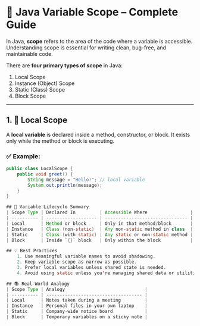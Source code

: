 # 📘 Java Variable Scope – Complete Guide

In Java, **scope** refers to the area of the code where a variable is accessible. Understanding scope is essential for writing clean, bug-free, and maintainable code.

There are **four primary types of scope** in Java:

1. Local Scope
2. Instance (Object) Scope
3. Static (Class) Scope
4. Block Scope

---

## 1. 🔄 Local Scope

A **local variable** is declared inside a method, constructor, or block. It exists only while the method or block is executing.

### ✅ Example:

```java
public class LocalScope {
    public void greet() {
        String message = "Hello!"; // local variable
        System.out.println(message);
    }
}

## 🧪 Variable Lifecycle Summary
| Scope Type | Declared In         | Accessible Where                | Lifetime                   |
| ---------- | ------------------- | ------------------------------- | -------------------------- |
| Local      | Method or block     | Only in that method/block       | Until method/block ends    |
| Instance   | Class (non-static)  | Any non-static method in class  | As long as object exists   |
| Static     | Class (with static) | Any static or non-static method | As long as class is loaded |
| Block      | Inside `{}` block   | Only within the block           | Until block ends           |

## 💡 Best Practices
    1. Use meaningful variable names to avoid shadowing.
    2. Keep variable scope as narrow as possible.
    3. Prefer local variables unless shared state is needed.
    4. Avoid using static unless you're managing shared data or utilities.

## 📚 Real-World Analogy
| Scope Type | Analogy                              |
| ---------- | ------------------------------------ |
| Local      | Notes taken during a meeting         |
| Instance   | Personal files in your own laptop    |
| Static     | Company-wide notice board            |
| Block      | Temporary variables on a sticky note |
